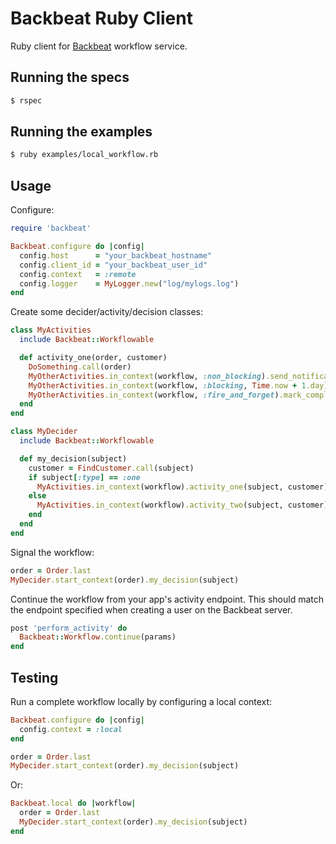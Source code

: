 # Backbeat Ruby Client

Ruby client for [Backbeat](https://github.groupondev.com/finance-engineering/backbeat) workflow service.

## Running the specs

```bash
$ rspec
```

## Running the examples

```bash
$ ruby examples/local_workflow.rb
```

## Usage

Configure:

```ruby
require 'backbeat'

Backbeat.configure do |config|
  config.host      = "your_backbeat_hostname"
  config.client_id = "your_backbeat_user_id"
  config.context   = :remote
  config.logger    = MyLogger.new("log/mylogs.log")
end
```

Create some decider/activity/decision classes:

```ruby
class MyActivities
  include Backbeat::Workflowable

  def activity_one(order, customer)
    DoSomething.call(order)
    MyOtherActivities.in_context(workflow, :non_blocking).send_notification(customer)
    MyOtherActivities.in_context(workflow, :blocking, Time.now + 1.day).complete_order(order)
    MyOtherActivities.in_context(workflow, :fire_and_forget).mark_complete(order)
  end
end

class MyDecider
  include Backbeat::Workflowable

  def my_decision(subject)
    customer = FindCustomer.call(subject)
    if subject[:type] == :one
      MyActivities.in_context(workflow).activity_one(subject, customer)
    else
      MyActivities.in_context(workflow).activity_two(subject, customer)
    end
  end
end
```

Signal the workflow:

```ruby
order = Order.last
MyDecider.start_context(order).my_decision(subject)
```

Continue the workflow from your app's activity endpoint. This should match the endpoint
specified when creating a user on the Backbeat server.

```ruby
post 'perform_activity' do
  Backbeat::Workflow.continue(params)
end
```

## Testing

Run a complete workflow locally by configuring a local context:

```ruby
Backbeat.configure do |config|
  config.context = :local
end

order = Order.last
MyDecider.start_context(order).my_decision(subject)
```

Or:

```ruby
Backbeat.local do |workflow|
  order = Order.last
  MyDecider.start_context(order).my_decision(subject)
end
```
